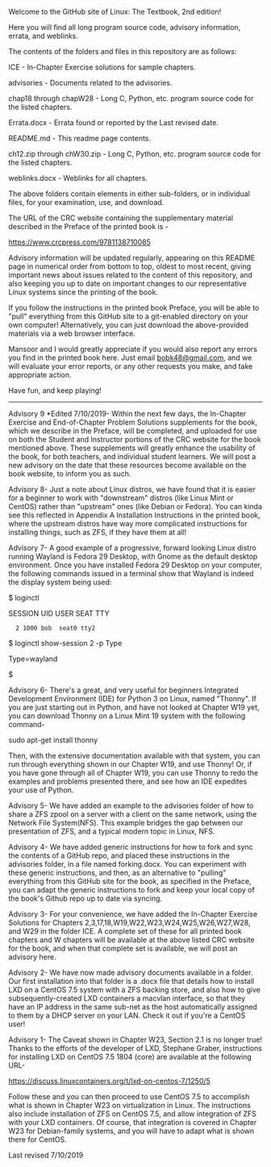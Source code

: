 Welcome to the GitHub site of Linux: The Textbook, 2nd edition!

Here you will find all long program source code, 
advisory information, errata, and weblinks.

The contents of the folders and files in this repository are as follows:

ICE - In-Chapter Exercise solutions for sample chapters.

advisories - Documents related to the advisories.

chap18 through chapW28 - Long C, Python, etc. program source code for the listed chapters.

Errata.docx - Errata found or reported by the Last revised date.

README.md - This readme page contents.

ch12.zip through chW30.zip - Long C, Python, etc. program source code for the listed chapters.

weblinks.docx - Weblinks for all chapters.

The above folders contain elements in either sub-folders, or in individual files, for your examination, use, and download.

The URL of the CRC website containing the supplementary
material described in the Preface of the printed book is -

https://www.crcpress.com/9781138710085

Advisory information will be updated regularly, appearing on this README page in numerical order
from bottom to top, oldest to most recent, giving important news about issues related to
the content of this repository, and also keeping you up to date on
important changes to our representative Linux systems since the printing of the book.

If you follow the instructions in the printed book Preface, you will be able 
to "pull" everything from this GitHub site to a git-enabled directory on your own computer! 
Alternatively, you can just download the above-provided materials via a web
browser interface.

Mansoor and I would greatly appreciate if you would also report any errors you find in the printed book here.
Just email bobk48@gmail.com, and we will evaluate your error reports,
or any other requests you make, and take appropriate action.

Have fun, and keep playing!

---------------------------

Advisory 9 *Edited 7/10/2019- Within the next few days, the In-Chapter Exercise and End-of-Chapter Problem Solutions supplements for the book, which we describe in the Preface, will be completed, and uploaded for use on both the Student and Instructor portions of the CRC website for the book mentioned above. These supplements will greatly enhance the usability of the book, for both teachers, and individual student learners. We will post a new advisory on the date that these resources become available on the book website, to inform you as such.

Advisory 8- Just a note about Linux distros, we have found that it is easier for a beginner to work with "downstream" distros (like Linux Mint or CentOS) rather than "upstream" ones (like Debian or Fedora). You can kinda see this reflected in Appendix A Installation Instructions in the printed book, where the upstream distros have way more complicated instructions for installing things, such as ZFS, if they have them at all!

Advisory 7- A good example of a progressive, forward looking Linux distro running Wayland is Fedora 29 Desktop, with Gnome as the default desktop environment. Once you have installed Fedora 29 Desktop on your computer, the following commands issued in a terminal show that Wayland is indeed the display system being used:

$ loginctl

SESSION  UID USER SEAT  TTY 

      2 1000 bob  seat0 tty2

$ loginctl show-session 2 -p Type

Type=wayland

$

Advisory 6- There's a great, and very useful for beginners Integrated Development Environment (IDE) for Python 3 on Linux, named "Thonny". If you are just starting out in Python, and have not looked at Chapter W19 yet, you can download Thonny on a Linux Mint 19 system with the following command-

sudo apt-get install thonny

Then, with the extensive documentation available with that system, you can run through everything shown in our Chapter W19, and use Thonny! Or, if you have gone through all of Chapter W19, you can use Thonny to redo the examples and problems presented there, and see how an IDE expedites your use of Python.

Advisory 5- We have added an example to the advisories folder of how to share a ZFS zpool on a server with a client on the same network, using the Network File System(NFS). This example bridges the gap between our presentation of ZFS, and a typical modern topic in Linux, NFS.

Advisory 4- We have added generic instructions for how to fork and sync the contents of a GitHub repo, and placed these instructions in the advisories folder, in a file named forking.docx. You can experiment with these generic instructions, and then, as an alternative to "pulling" everything from this GitHub site for the book, as specified in the Preface, you can adapt the generic instructions to fork and keep your local copy of the book's Github repo up to date via syncing.

Advisory 3- For your convenience, we have added the In-Chapter Exercise Solutions for Chapters 2,3,17,18,W19,W22,W23,W24,W25,W26,W27,W28, and W29 in the folder ICE.
A complete set of these for all printed book chapters and W chapters will be available at the above listed CRC website for the book,
and when that complete set is available, we will post an advisory here.

Advisory 2- We have now made advisory documents available in a folder. Our first installation into that folder is a .docx file that details how to install LXD on a CentOS 7.5 system with a ZFS backing store, and also how to give subsequently-created LXD containers a macvlan interface, so that they have an IP address in the same sub-net as the host automatically assigned to them by a DHCP server on your LAN. Check it out if you're a CentOS user!

Advisory 1- The Caveat shown in Chapter W23, Section 2.1 is no longer true! Thanks to the efforts of the developer of LXD, Stephane Graber, instructions for installing LXD on CentOS 7.5 1804 (core) are available at the following URL-

https://discuss.linuxcontainers.org/t/lxd-on-centos-7/1250/5

Follow these and you can then proceed to use CentOS 7.5 to accomplish what is shown in Chapter W23 on virtualization in Linux. The instructions also include installation of ZFS on CentOS 7.5, and allow integration of ZFS with your LXD containers. Of course, that integration is covered in Chapter W23 for Debian-family systems, and you will have to adapt what is shown there for CentOS.


Last revised 7/10/2019
